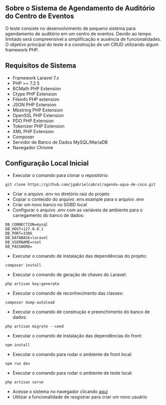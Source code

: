 ## Sobre o Sistema de Agendamento de Auditório do Centro de Eventos

O teste consiste no desenvolvimento de pequeno sistema para agendamento de auditório em um centro de eventos. Devido ao tempo limitado será compreensível a simplificação e ausência de funcionalidades. O objetivo principal do teste é a construção de um CRUD utilizando algum framework PHP.

## Requisitos de Sistema

- Framework Laravel 7.x
- PHP >= 7.2.5
- BCMath PHP Extension
- Ctype PHP Extension
- Fileinfo PHP extension
- JSON PHP Extension
- Mbstring PHP Extension
- OpenSSL PHP Extension
- PDO PHP Extension
- Tokenizer PHP Extension
- XML PHP Extension
- Composer
- Servidor de Banco de Dados MySQL/MariaDB
- Navegador Chrome

## Configuração Local Inicial

* Executar o comando para clonar o repositório: 
```
git clone https://github.com/jgabrielcabral/agenda-agua-de-coco.git
```
* Criar o arquivo .env no diretório raiz do projeto
* Copiar o conteúdo do arquivo .env.example para o arquivo .env
* Criar um novo banco no SGBD local
* Configurar o arquivo .env com as variáveis de ambiente para o carregamento do banco de dados:
```
DB_CONNECTION=mysql
DB_HOST=127.0.0.1
DB_PORT=3306
DB_DATABASE=laravel
DB_USERNAME=root
DB_PASSWORD=
```
* Executar o comando de instalação das dependências do projeto:
```
composer install
```
* Executar o comando de geração de chaves do Laravel: 
```
php artisan key:generate
```
* Executar o comando de reconhecimento das classes:
```
composer dump-autoload
```
* Executar o comando de construção e preenchimento do banco de dados:
```
php artisan migrate --seed
```
* Executar o comando de instalação das dependências do front:
```
npm install
```
* Executar o comando para rodar o ambiente de front local:
```
npm run dev
```
* Executar o comando para rodar o ambiente de teste local:
```
php artisan serve
```
* Acesse o sistema no navegador clicando [aqui](http://127.0.0.1:8000/)
* Utilizar a funcionalidade de resgistrar para criar um novo usuário
